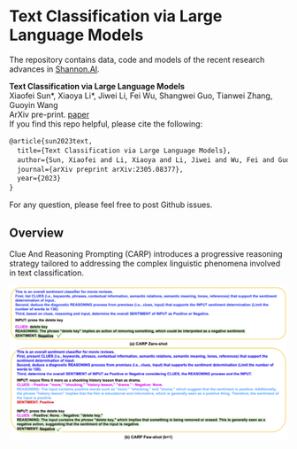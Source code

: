 # Text Classification via Large Language Models

The repository contains data, code and models of the recent research advances in [Shannon.AI](http://www.shannonai.com). 

**Text Classification via Large Language Models** <br>
Xiaofei Sun*, Xiaoya Li*, Jiwei Li, Fei Wu, Shangwei Guo, Tianwei Zhang, Guoyin Wang<br>
ArXiv pre-print. [paper](https://arxiv.org/abs/2305.08377)<br>
If you find this repo helpful, please cite the following:
```latex
@article{sun2023text,
  title={Text Classification via Large Language Models},
  author={Sun, Xiaofei and Li, Xiaoya and Li, Jiwei and Wu, Fei and Guo, Shangwei and Zhang, Tianwei and Wang, Guoyin},
  journal={arXiv preprint arXiv:2305.08377},
  year={2023}
}
```
For any question, please feel free to post Github issues. <br>

## Overview 

Clue And Reasoning Prompting (CARP) introduces a progressive reasoning strategy tailored to addressing the complex linguistic phenomena involved in text classification.

<div align="center">
  <img src="files/carp_prompts.png" width="800">
</div>
